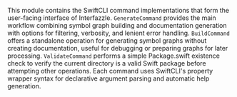 This module contains the SwiftCLI command implementations that form the user-facing interface of Interfazzle. `GenerateCommand` provides the main workflow combining symbol graph building and documentation generation with options for filtering, verbosity, and lenient error handling. `BuildCommand` offers a standalone operation for generating symbol graphs without creating documentation, useful for debugging or preparing graphs for later processing. `ValidateCommand` performs a simple Package.swift existence check to verify the current directory is a valid Swift package before attempting other operations. Each command uses SwiftCLI's property wrapper syntax for declarative argument parsing and automatic help generation.
